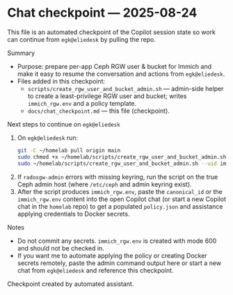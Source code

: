 # Chat checkpoint — 2025-08-24

This file is an automated checkpoint of the Copilot session state so work can continue from `egk@eliedesk` by pulling the repo.

Summary
- Purpose: prepare per-app Ceph RGW user & bucket for Immich and make it easy to resume the conversation and actions from `egk@eliedesk`.
- Files added in this checkpoint:
  - `scripts/create_rgw_user_and_bucket_admin.sh` — admin-side helper to create a least-privilege RGW user and bucket; writes `immich_rgw.env` and a policy template.
  - `docs/chat_checkpoint.md` — this file (checkpoint).

Next steps to continue on `egk@eliedesk`
1. On `egk@eliedesk` run:
   ```bash
   git -C ~/homelab pull origin main
   sudo chmod +x ~/homelab/scripts/create_rgw_user_and_bucket_admin.sh
   sudo ~/homelab/scripts/create_rgw_user_and_bucket_admin.sh --uid immich --bucket immich-uploads --endpoint http://100.64.163.40:80
   ```
2. If `radosgw-admin` errors with missing keyring, run the script on the true Ceph admin host (where `/etc/ceph` and admin keyring exist).
3. After the script produces `immich_rgw.env`, paste the `canonical_id` or the `immich_rgw.env` content into the open Copilot chat (or start a new Copilot chat in the `homelab` repo) to get a populated `policy.json` and assistance applying credentials to Docker secrets.

Notes
- Do not commit any secrets. `immich_rgw.env` is created with mode 600 and should not be checked in.
- If you want me to automate applying the policy or creating Docker secrets remotely, paste the admin command output here or start a new chat from `egk@eliedesk` and reference this checkpoint.

Checkpoint created by automated assistant.
